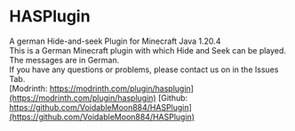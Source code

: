 # HASPlugin
A german Hide-and-seek Plugin for Minecraft Java 1.20.4\
This is a German Minecraft plugin with which Hide and Seek can be played.\
The messages are in German.\
If you have any questions or problems, please contact us on in the Issues Tab.\
[Modrinth: https://modrinth.com/plugin/hasplugin](https://modrinth.com/plugin/hasplugin)
[Github: https://github.com/VoidableMoon884/HASPlugin](https://github.com/VoidableMoon884/HASPlugin)
